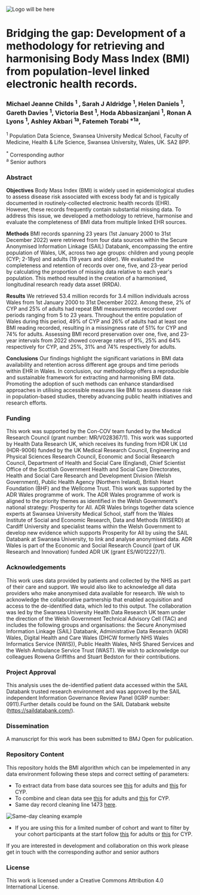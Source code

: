 ![Logo will be here]()

# Bridging the gap: Development of a methodology for retrieving and harmonising Body Mass Index (BMI) from population-level linked electronic health records.

### Michael Jeanne Childs <sup>1</sup> , Sarah J Aldridge <sup>1</sup>, Helen Daniels <sup>1</sup>, Gareth Davies <sup>1</sup>, Victoria Best <sup>1</sup>, Hoda Abbasizanjani <sup>1</sup>, Ronan A Lyons <sup>1</sup>, Ashley Akbari <sup>1a</sup>, Fatemeh Torabi <sup>*1a</sup>,<br>
 
<sup>1</sup> Population Data Science, Swansea University Medical School, Faculty of Medicine, Health & Life Science, Swansea University, Wales, UK. SA2 8PP.<br> 

<sup>*</sup> Corresponding author<br>
<sup>a</sup>  Senior authors <br>

### Abstract 

**Objectives** Body Mass Index (BMI) is widely used in epidemiological studies to assess disease risk associated with excess body fat and is typically documented in routinely-collected electronic health records (EHR). However, these records frequently contain substantial missing data. To address this issue, we developed a methodology to retrieve, harmonise and evaluate the completeness of BMI data from multiple linked EHR sources. 

**Methods** BMI records spanning 23 years (1st January 2000 to 31st December 2022) were retrieved from four data sources within the Secure Anonymised Information Linkage (SAIL) Databank, encompassing the entire population of Wales, UK, across two age groups: children and young people (CYP; 2-18yo) and adults (19 years and older). We evaluated the completeness and retention of records over one, five, and 23-year period by calculating the proportion of missing data relative to each year's population. This method resulted in the creation of a harmonised, longitudinal research ready data asset (RRDA). 

**Results** We retrieved 53.4 million records for 3.4 million individuals across Wales from 1st January 2000 to 31st December 2022. Among these, 2% of CYP and 25% of adults had repeat BMI measurements recorded over periods ranging from 5 to 23 years. Throughout the entire population of Wales during this period, 49% of CYP and 26% of adults had at least one BMI reading recorded, resulting in a missingness rate of 51% for CYP and 74% for adults. Assessing BMI record preservation over one, five, and 23-year intervals from 2022 showed coverage rates of 9%, 25% and 64% respectively for CYP, and 25%, 31% and 74% respectively for adults.

**Conclusions** Our findings highlight the significant variations in BMI data availability and retention across different age groups and time periods within EHR in Wales. In conclusion, our methodology offers a reproducible and sustainable framework for extracting and harmonising BMI data. Promoting the adoption of such methods can enhance standardised approaches in utilising accessible measures like BMI to assess disease risk in population-based studies, thereby advancing public health initiatives and research efforts.

### Funding
This work was supported by the Con-COV team funded by the Medical Research Council (grant number: MR/V028367/1). This work was supported by Health Data Research UK, which receives its funding from HDR UK Ltd (HDR-9006) funded by the UK Medical Research Council, Engineering and Physical Sciences Research Council, Economic and Social Research Council, Department of Health and Social Care (England), Chief Scientist Office of the Scottish Government Health and Social Care Directorates, Health and Social Care Research and Development Division (Welsh Government), Public Health Agency (Northern Ireland), British Heart Foundation (BHF) and the Wellcome Trust. This work was supported by the ADR Wales programme of work. The ADR Wales programme of work is aligned to the priority themes as identified in the Welsh Government’s national strategy: Prosperity for All. ADR Wales brings together data science experts at Swansea University Medical School, staff from the Wales Institute of Social and Economic Research, Data and Methods (WISERD) at Cardiff University and specialist teams within the Welsh Government to develop new evidence which supports Prosperity for All by using the SAIL Databank at Swansea University, to link and analyse anonymised data. ADR Wales is part of the Economic and Social Research Council (part of UK Research and Innovation) funded ADR UK (grant ES/W012227/1).

### Acknowledgements
This work uses data provided by patients and collected by the NHS as part of their care and support. We would also like to acknowledge all data providers who make anonymised data available for research.
We wish to acknowledge the collaborative partnership that enabled acquisition and access to the de-identified data, which led to this output. The collaboration was led by the Swansea University Health Data Research UK team under the direction of the Welsh Government Technical Advisory Cell (TAC) and includes the following groups and organisations: the Secure Anonymised Information Linkage (SAIL) Databank, Administrative Data Research (ADR) Wales, Digital Health and Care Wales (DHCW formerly NHS Wales Informatics Service (NWIS)), Public Health Wales, NHS Shared Services and the Welsh Ambulance Service Trust (WAST). We wish to acknowledge our colleagues Rowena Griffiths and Stuart Bedston for their contributions.

### Project Approval
This analysis uses the de-identified patient data accessed within the SAIL Databank trusted research environment and was approved by the SAIL independent Information Governance Review Panel (IGRP number: 0911).Further details could be found on the SAIL Databank website (https://saildatabank.com/).

### Dissemination
A manuscript for this work has been submitted to BMJ Open for publication.

### Repository Content

This repository holds the BMI algorithm which can be impelemented in any data environment following these steps and correct setting of parameters:
* To extract data from base data sources see <a href="https://github.com/SwanseaUniversityDataScience/RRDA-BMI/blob/main/Methodology/Adult%20code/ReadMe-Adult.md">this</a> for adults and <a href="https://github.com/SwanseaUniversityDataScience/RRDA-BMI/blob/main/Methodology/CYP%20code/ReadMe-CYP.md">this</a> for CYP.
* To combine and clean data see <a href="https://github.com/SwanseaUniversityDataScience/RRDA-BMI/blob/main/Methodology/Adult%20code/Adults.sql">this</a> for adults and  <a href="https://github.com/SwanseaUniversityDataScience/RRDA-BMI/blob/main/Methodology/CYP%20code/CYP.sql">this</a> for CYP.<br>
* Same day record cleaning line 1473 <a href="https://github.com/SwanseaUniversityDataScience/RRDA-BMI/blob/main/Methodology/Adult%20code/Adults.sql">here</a>.<br>

![Same-day cleaning example](https://github.com/user-attachments/assets/6d2afc98-ea66-48f0-883d-a28d1a877b25)

* If you are using this for a limited number of cohort and want to filter by your cohort participants at the start follow <a href="https://github.com/SwanseaUniversityDataScience/RRDA-BMI/blob/main/Methodology/Adult%20code/V3%20-%20Adults%20with%20cohort%20input.sql">this</a> for adults or <a href="https://github.com/SwanseaUniversityDataScience/RRDA-BMI/blob/main/Methodology/CYP%20code/V3%20-%20CYP%20with%20cohort%20input.sql">this</a> for CYP.


If you are interested in development and collaboration on this work please get in touch with the corresponding author and senior authors<br>

### License
This work is licensed under a Creative Commons Attribution 4.0 International License. 